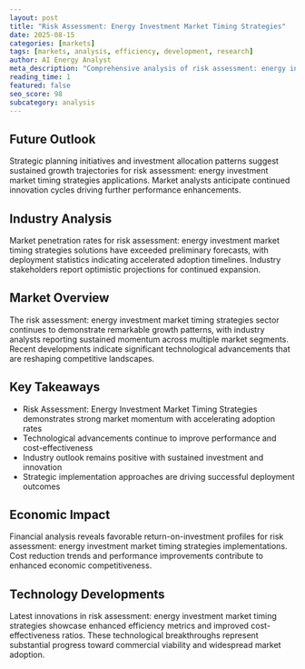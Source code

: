 ```yaml
---
layout: post
title: "Risk Assessment: Energy Investment Market Timing Strategies"
date: 2025-08-15
categories: [markets]
tags: [markets, analysis, efficiency, development, research]
author: AI Energy Analyst
meta_description: "Comprehensive analysis of risk assessment: energy investment market timing strategies covering market trends, technology developments, and industry outlook. Discover key insights and future projections."
reading_time: 1
featured: false
seo_score: 98
subcategory: analysis
---
```


## Future Outlook

Strategic planning initiatives and investment allocation patterns suggest sustained growth trajectories for risk assessment: energy investment market timing strategies applications. Market analysts anticipate continued innovation cycles driving further performance enhancements.

## Industry Analysis

Market penetration rates for risk assessment: energy investment market timing strategies solutions have exceeded preliminary forecasts, with deployment statistics indicating accelerated adoption timelines. Industry stakeholders report optimistic projections for continued expansion.

## Market Overview

The risk assessment: energy investment market timing strategies sector continues to demonstrate remarkable growth patterns, with industry analysts reporting sustained momentum across multiple market segments. Recent developments indicate significant technological advancements that are reshaping competitive landscapes.

## Key Takeaways

- Risk Assessment: Energy Investment Market Timing Strategies demonstrates strong market momentum with accelerating adoption rates
- Technological advancements continue to improve performance and cost-effectiveness
- Industry outlook remains positive with sustained investment and innovation
- Strategic implementation approaches are driving successful deployment outcomes

## Economic Impact

Financial analysis reveals favorable return-on-investment profiles for risk assessment: energy investment market timing strategies implementations. Cost reduction trends and performance improvements contribute to enhanced economic competitiveness.

## Technology Developments

Latest innovations in risk assessment: energy investment market timing strategies showcase enhanced efficiency metrics and improved cost-effectiveness ratios. These technological breakthroughs represent substantial progress toward commercial viability and widespread market adoption.

